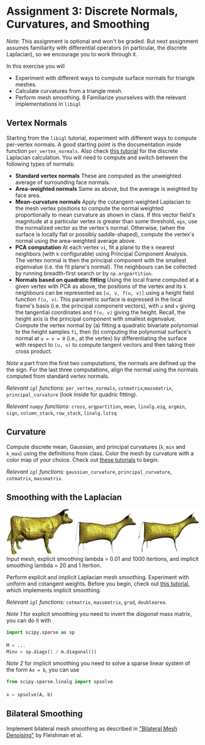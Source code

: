 # Assignment 3: Discrete Normals, Curvatures, and Smoothing

*Note:* This assignment is optional and won't be graded.
But next assignment assumes familiarity with differential operators (in particular, the discrete Laplacian), so we encourage you to work through it.

In this exercise you will

* Experiment with different ways to compute surface normals for triangle meshes.
* Calculate curvatures from a triangle mesh.
* Perform mesh smoothing.
8 Familiarize yourselves with the relevant implementations in `libigl`

## Vertex Normals
Starting from the `libigl` tutorial, experiment with different ways to compute per-vertex normals.
A good starting point is the documentation inside function `per_vertex_normals`.
Also check [this tutorial](https://libigl.github.io/libigl-python-bindings/tut-chapter1/#laplacian) for the discrete Laplacian calculation. You will need to compute
and switch between the following types of normals:

* **Standard vertex normals** These are computed as the unweighted average of surrounding face normals.
* **Area-weighted  normals** Same as above, but the average is weighted by face area.
* **Mean-curvature normals** Apply the cotangent-weighted Laplacian to the mesh vertex positions to compute the normal weighted proportionally to mean curvature as shown in class. If this vector field's magnitude at a particular vertex is greater than some threshold, `eps`, use the normalized vector as the vertex's normal. Otherwise, (when the surface is locally flat or possibly saddle-shaped), compute the vertex's normal using the area-weighted average above.
* **PCA computation** At each vertex `vi`, fit a plane to the `k`
nearest neighbors (with `k` configurable) using Principal Component Analysis. The vertex normal is then the principal component with the smallest eigenvalue (i.e. the fit plane's normal). The neighbours can be collected by running breadth-first search or by `np.argpartition`.
* **Normals based on quadratic fitting** Using the local frame computed at a given vertex with PCA as above, the positions of the vertex and its `k`  neighbours can be represented as `[u, v, f(u, v)]` using a height field function `f(u, v)`. This parametric surface is expressed in the local frame's basis (i.e. the principal component vectors), with `u` and `v` giving the tangential coordinates and `f(u, v)` giving the height.      Recall, the height axis is the principal component with smallest eigenvalue. Compute the vertex normal by (a) fitting a quadratic bivariate polynomial to the height samples `fi`, then (b) computing the polynomial surface's normal at `u = v = 0` (i.e., at the vertex) by differentiating the surface with respect to `(u, v)` to compute tangent vectors and then taking their cross product.


*Note* a part from the first two computations, the normals are defined up the the sign. For the last three computations, align the normal using the normals computed from standard vertex normals.

*Relevant `igl` functions:* `per_vertex_normals`, `cotmatrix`,`massmatrix`, `principal_curvature` (look inside for quadric fitting).

*Relevant `numpy` functions:* `cross`, `argpartition`, `mean`, `linalg.eig`, `argmin`, `sign`, `column_stack`, `row_stack`, `linalg.lstsq`



## Curvature
Compute discrete mean, Gaussian, and principal curvatures (`k_min` and `k_max`) using the definitions from class. Color the mesh by curvature with a color map of your choice. Check out [these tutorials](https://libigl.github.io/libigl-python-bindings/tut-chapter1/) to begin.

<!-- \begin{figure}[h!]
   \centering
   \subfloat[Gaussian
    Curvature]{\label{fig:gauss_curv}\includegraphics[width=0.3\linewidth]{gauss_curv}}
\hspace{1.5cm}
   \subfloat[Gaussian Curvature]{\label{fig:curv_directions}\includegraphics[width=0.3\linewidth]{curv_directions}}
%\hspace{1cm}
   \caption{On the left: Gaussian curvature visualization. On the right,
    mean curvature and principal curvature directions.}
   \label{fig:beetle}
\end{figure} -->

*Relevant `igl` functions:*
`gaussian_curvature`, `principal_curvature`, `cotmatrix`, `massmatrix`.

## Smoothing with the Laplacian
![](img/cow.png?raw=true)
Input mesh, explicit smoothing lambda = 0.01 and 1000 itertions, and implicit smoothing lambda = 20 and 1 itertion.


Perform explicit and implicit Laplacian mesh smoothing. Experiment with uniform and cotangent weights. Before you begin, check out [this tutorial](https://libigl.github.io/libigl-python-bindings/tut-chapter1/#laplacian), which implements implicit smoothing.

*Relevant `igl` functions:* `cotmatrix`, `massmatrix`, `grad`, `doublearea`.

*Note 1* for explicit smoothing you need to invert the *diagonal* mass matrix, you can do it with
```python
import scipy.sparse as sp

M = ...
Minv = sp.diags(1 / m.diagonal())
```

*Note 2* for implicit smoothing you need to solve a sparse linear system of the form `Ax = b`, you can use
```python
from scipy.sparse.linalg import spsolve

x = spsolve(A, b)
```

## Bilateral Smoothing
Implement bilateral mesh smoothing as described in ["Bilateral
Mesh Denoising"](http://www.cs.tau.ac.il/~dcor/online_papers/papers/shachar03.pdf) by Fleishman et al.
